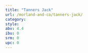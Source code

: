 ```yaml
---
title: "Tanners Jack"
url: /morland-and-co/tanners-jack/
category: 
style: 
abv: 4.4
ibu: 0
srm: 0
upc: 0
---
```


